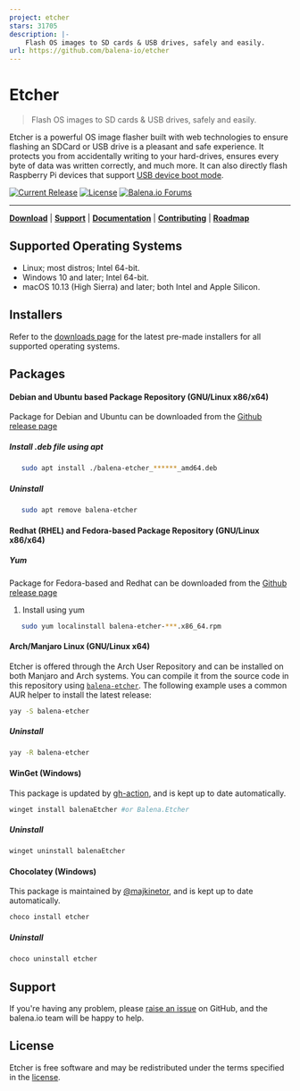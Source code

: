 ```yaml
---
project: etcher
stars: 31705
description: |-
    Flash OS images to SD cards & USB drives, safely and easily.
url: https://github.com/balena-io/etcher
---
```


# Etcher

> Flash OS images to SD cards & USB drives, safely and easily.

Etcher is a powerful OS image flasher built with web technologies to ensure
flashing an SDCard or USB drive is a pleasant and safe experience. It protects
you from accidentally writing to your hard-drives, ensures every byte of data
was written correctly, and much more. It can also directly flash Raspberry Pi devices that support [USB device boot mode](https://www.raspberrypi.com/documentation/computers/raspberry-pi.html#usb-device-boot-mode).

[![Current Release](https://img.shields.io/github/release/balena-io/etcher.svg?style=flat-square)](https://balena.io/etcher)
[![License](https://img.shields.io/github/license/balena-io/etcher.svg?style=flat-square)](https://github.com/balena-io/etcher/blob/master/LICENSE)
[![Balena.io Forums](https://img.shields.io/discourse/https/forums.balena.io/topics.svg?style=flat-square&label=balena.io%20forums)](https://forums.balena.io/c/etcher)

---

[**Download**][etcher] | [**Support**][support] | [**Documentation**][user-documentation] | [**Contributing**][contributing] | [**Roadmap**][milestones]

## Supported Operating Systems

- Linux; most distros; Intel 64-bit.
- Windows 10 and later; Intel 64-bit.
- macOS 10.13 (High Sierra) and later; both Intel and Apple Silicon.

## Installers

Refer to the [downloads page][etcher] for the latest pre-made
installers for all supported operating systems.

## Packages

#### Debian and Ubuntu based Package Repository (GNU/Linux x86/x64)

Package for Debian and Ubuntu can be downloaded from the [Github release page](https://github.com/balena-io/etcher/releases/)

##### Install .deb file using apt

   ```sh
      sudo apt install ./balena-etcher_******_amd64.deb
   ```

##### Uninstall

   ```sh
      sudo apt remove balena-etcher
   ```

#### Redhat (RHEL) and Fedora-based Package Repository (GNU/Linux x86/x64)

##### Yum

Package for Fedora-based and Redhat can be downloaded from the [Github release page](https://github.com/balena-io/etcher/releases/)

1. Install using yum

```sh
   sudo yum localinstall balena-etcher-***.x86_64.rpm
```

#### Arch/Manjaro Linux (GNU/Linux x64)

Etcher is offered through the Arch User Repository and can be installed on both Manjaro and Arch systems. You can compile it from the source code in this repository using [`balena-etcher`](https://aur.archlinux.org/packages/balena-etcher/). The following example uses a common AUR helper to install the latest release:

```sh
yay -S balena-etcher
```

##### Uninstall

```sh
yay -R balena-etcher
```

#### WinGet (Windows)

This package is updated by [gh-action](https://github.com/vedantmgoyal2009/winget-releaser), and is kept up to date automatically.

```sh
winget install balenaEtcher #or Balena.Etcher
```

##### Uninstall

```sh
winget uninstall balenaEtcher
```

#### Chocolatey (Windows)

This package is maintained by [@majkinetor](https://github.com/majkinetor), and
is kept up to date automatically.

```sh
choco install etcher
```

##### Uninstall

```sh
choco uninstall etcher
```

## Support

If you're having any problem, please [raise an issue][newissue] on GitHub, and
the balena.io team will be happy to help.

## License

Etcher is free software and may be redistributed under the terms specified in
the [license].

[etcher]: https://balena.io/etcher
[electron]: https://electronjs.org/
[electron-supported-platforms]: https://electronjs.org/docs/tutorial/support#supported-platforms
[support]: https://github.com/balena-io/etcher/blob/master/docs/SUPPORT.md
[contributing]: https://github.com/balena-io/etcher/blob/master/docs/CONTRIBUTING.md
[user-documentation]: https://github.com/balena-io/etcher/blob/master/docs/USER-DOCUMENTATION.md
[milestones]: https://github.com/balena-io/etcher/milestones
[newissue]: https://github.com/balena-io/etcher/issues/new
[license]: https://github.com/balena-io/etcher/blob/master/LICENSE

